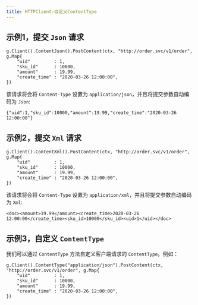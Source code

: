 ```yaml
---
title: HTTPClient-自定义ContentType
---
```


## 示例1，提交 `Json` 请求

```
g.Client().ContentJson().PostContent(ctx, "http://order.svc/v1/order", g.Map{
    "uid"         : 1,
    "sku_id"      : 10000,
    "amount"      : 19.99,
    "create_time" : "2020-03-26 12:00:00",
})
```

该请求将会将 `Content-Type` 设置为 `application/json`，并且将提交参数自动编码为 `Json`:

```
{"uid":1,"sku_id":10000,"amount":19.99,"create_time":"2020-03-26 12:00:00"}
```

## 示例2，提交 `Xml` 请求

```
g.Client().ContentXml().PostContent(ctx, "http://order.svc/v1/order", g.Map{
    "uid"         : 1,
    "sku_id"      : 10000,
    "amount"      : 19.99,
    "create_time" : "2020-03-26 12:00:00",
})
```

该请求将会将 `Content-Type` 设置为 `application/xml`，并且将提交参数自动编码为 `Xml`:

```
<doc><amount>19.99</amount><create_time>2020-03-26 12:00:00</create_time><sku_id>10000</sku_id><uid>1</uid></doc>
```

## 示例3，自定义 `ContentType`

我们可以通过 `ContentType` 方法自定义客户端请求的 `ContentType`。例如：

```
g.Client().ContentType("application/json").PostContent(ctx, "http://order.svc/v1/order", g.Map{
    "uid"         : 1,
    "sku_id"      : 10000,
    "amount"      : 19.99,
    "create_time" : "2020-03-26 12:00:00",
})
```